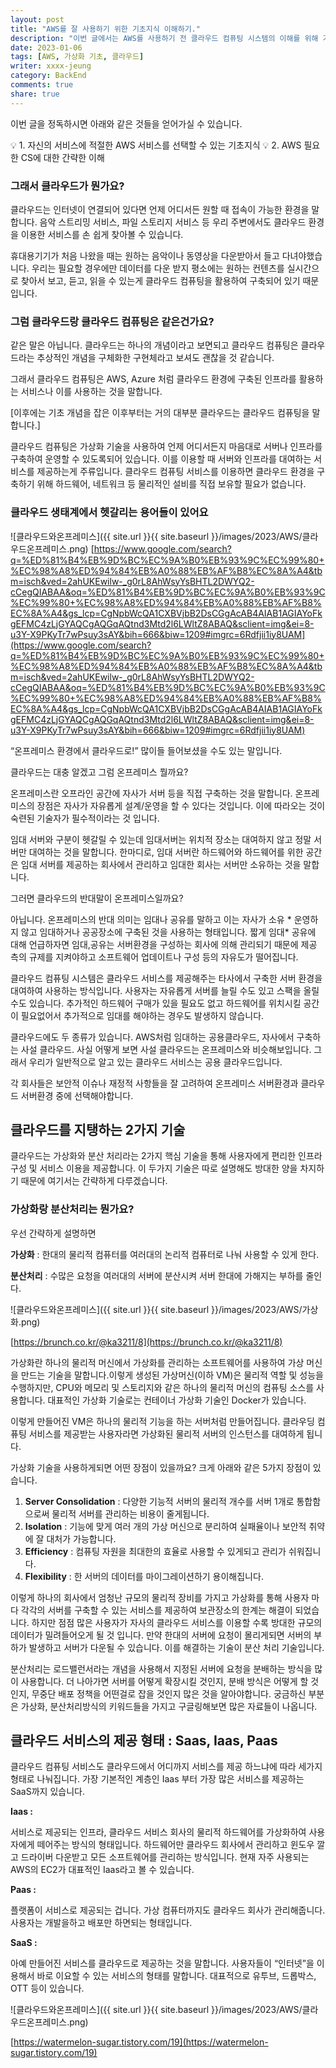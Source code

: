 ```yaml
---
layout: post
title: "AWS를 잘 사용하기 위한 기초지식 이해하기."
description: "이번 글에서는 AWS를 사용하기 전 클라우드 컴퓨팅 시스템의 이해를 위해 기초적인 컴퓨팅 및 네트워크 지식을 다룹니다."
date: 2023-01-06
tags: [AWS, 가상화 기초, 클라우드]
writer: xxxx-jeung
category: BackEnd
comments: true
share: true
---
```


이번 글을 정독하시면 아래와 같은 것들을 얻어가실 수 있습니다.

<aside>
💡 1. 자신의 서비스에 적절한 AWS 서비스를 선택할 수 있는 기초지식
💡 2. AWS 필요한 CS에 대한 간략한 이해
</aside>

### 그래서 클라우드가 뭔가요?

클라우드는 인터넷이 연결되어 있다면 언제 어디서든 원할 때 접속이 가능한 환경을 말합니다. 음악 스트리밍 서비스, 파일 스토리지 서비스 등 우리 주변에서도 클라우드 환경을 이용한 서비스를 손 쉽게 찾아볼 수 있습니다. 

휴대용기기가 처음 나왔을 때는 원하는 음악이나 동영상을 다운받아서 들고 다녀야했습니다. 우리는 필요할 경우에만 데이터를 다운 받지 평소에는 원하는 컨텐츠를 실시간으로 찾아서 보고, 듣고, 읽을 수 있는게 클라우드 컴퓨팅을 활용하여 구축되어 있기 때문입니다. 

### 그럼 클라우드랑 클라우드 컴퓨팅은 같은건가요?

같은 말은 아닙니다. 클라우드는 하나의 개념이라고 보면되고 클라우드 컴퓨팅은 클라우드라는 추상적인 개념을 구체화한 구현체라고 보셔도 괜찮을 것 같습니다. 

그래서 클라우드 컴퓨팅은 AWS, Azure 처럼 클라우드 환경에 구축된 인프라를 활용하는 서비스나 이를 사용하는 것을 말합니다.

[이후에는 기초 개념을 잡은 이후부터는 거의 대부분 클라우드는 클라우드 컴퓨팅을 말합니다.]

클라우드 컴퓨팅은 가상화 기술을 사용하여 언제 어디서든지 마음대로 서버나 인프라를 구축하여 운영할 수 있도록되어 있습니다. 이를 이용할 때 서버와 인프라를 대여하는 서비스를 제공하는게 주류입니다. 클라우드 컴퓨팅 서비스를 이용하면 클라우드 환경을 구축하기 위해 하드웨어, 네트워크 등 물리적인 설비를 직접 보유할 필요가 없습니다. 

### 클라우드 생태계에서 헷갈리는 용어들이 있어요

![클라우드와온프레미스]({{ site.url }}{{ site.baseurl }}/images/2023/AWS/클라우드온프레미스.png) 
[https://www.google.com/search?q=%ED%81%B4%EB%9D%BC%EC%9A%B0%EB%93%9C%EC%99%80+%EC%98%A8%ED%94%84%EB%A0%88%EB%AF%B8%EC%8A%A4&tbm=isch&ved=2ahUKEwilw-_g0rL8AhWsyYsBHTL2DWYQ2-cCegQIABAA&oq=%ED%81%B4%EB%9D%BC%EC%9A%B0%EB%93%9C%EC%99%80+%EC%98%A8%ED%94%84%EB%A0%88%EB%AF%B8%EC%8A%A4&gs_lcp=CgNpbWcQA1CXBVjbB2DsCGgAcAB4AIAB1AGIAYoFkgEFMC4zLjGYAQCgAQGqAQtnd3Mtd2l6LWltZ8ABAQ&sclient=img&ei=8-u3Y-X9PKyTr7wPsuy3sAY&bih=666&biw=1209#imgrc=6Rdfjii1iy8UAM](https://www.google.com/search?q=%ED%81%B4%EB%9D%BC%EC%9A%B0%EB%93%9C%EC%99%80+%EC%98%A8%ED%94%84%EB%A0%88%EB%AF%B8%EC%8A%A4&tbm=isch&ved=2ahUKEwilw-_g0rL8AhWsyYsBHTL2DWYQ2-cCegQIABAA&oq=%ED%81%B4%EB%9D%BC%EC%9A%B0%EB%93%9C%EC%99%80+%EC%98%A8%ED%94%84%EB%A0%88%EB%AF%B8%EC%8A%A4&gs_lcp=CgNpbWcQA1CXBVjbB2DsCGgAcAB4AIAB1AGIAYoFkgEFMC4zLjGYAQCgAQGqAQtnd3Mtd2l6LWltZ8ABAQ&sclient=img&ei=8-u3Y-X9PKyTr7wPsuy3sAY&bih=666&biw=1209#imgrc=6Rdfjii1iy8UAM)

“온프레미스 환경에서 클라우드로!” 많이들 들어보셨을 수도 있는 말입니다. 

클라우드는 대충 알겠고 그럼 온프레미스 뭘까요?

온프레미스란 오프라인 공간에 자사가 서버 등을 직접 구축하는 것을 말합니다. 온프레미스의 장점은 자사가 자유롭게 설계/운영을 할 수 있다는 것입니다. 이에 따라오는 것이 숙련된 기술자가 필수적이라는 것 입니다.

임대 서버와 구분이 헷갈릴 수 있는데 임대서버는 위치적 장소는 대여하지 않고 정말 서버만 대여하는 것을 말합니다. 한마디로, 임대 서버란 하드웨어와 하드웨어를 위한 공간은 임대 서버를 제공하는 회사에서 관리하고 임대한 회사는 서버만 소유하는 것을 말합니다.

그러면 클라우드의 반대말이 온프레미스일까요?

아닙니다. 온프레미스의 반대 의미는 임대나 공유를 말하고 이는 자사가 소유 * 운영하지 않고 임대하거나 공공장소에 구축된 것을 사용하는 형태입니다. 짧게 임대* 공유에 대해 언급하자면 임대,공유는 서버환경을 구성하는 회사에 의해 관리되기 때문에 제공 측의 규제를 지켜야하고 소프트웨어 업데이트나 구성 등의 자유도가 떨어집니다.

클라우드 컴퓨팅 시스템은 클라우드 서비스를 제공해주는 타사에서 구축한 서버 환경을 대여하여 사용하는 방식입니다. 사용자는 자유롭게 서버를 늘릴 수도 있고 스팩을 올릴 수도 있습니다. 추가적인 하드웨어 구매가 있을 필요도 없고 하드웨어를 위치시킬 공간이 필요없어서 추가적으로 임대를 해야하는 경우도 발생하지 않습니다.

클라우드에도 두 종류가 있습니다. AWS처럼 임대하는 공용클라우드, 자사에서 구축하는 사설 클라우드. 사실 어떻게 보면 사설 클라우드는 온프레미스와 비슷해보입니다. 그래서 우리가 일반적으로 알고 있는 클라우드 서비스는 공용 클라우드입니다.

각 회사들은 보안적 이슈나 재정적 사항들을 잘 고려하여 온프레미스 서버환경과 클라우드 서버환경 중에 선택해야합니다.

## 클라우드를 지탱하는 2가지 기술

클라우드는 가상화와 분산 처리라는 2가지 핵심 기술을 통해 사용자에게 편리한 인프라 구성 및 서비스 이용을 제공합니다. 이 두가지 기술은 따로 설명해도 방대한 양을 차지하기 때문에 여기서는 간략하게 다루겠습니다.

### 가상화랑 분산처리는 뭔가요?

우선 간략하게 설명하면

**가상화** : 한대의 물리적 컴퓨터를 여러대의 논리적 컴퓨터로 나눠 사용할 수 있게 한다.

**분산처리** : 수많은 요청을 여러대의 서버에 분산시켜 서버 한대에 가해지는 부하를 줄인다.

![클라우드와온프레미스]({{ site.url }}{{ site.baseurl }}/images/2023/AWS/가상화.png) 

[https://brunch.co.kr/@ka3211/8](https://brunch.co.kr/@ka3211/8)

가상화란 하나의 물리적 머신에서 가상화를 관리하는 소프트웨어를 사용하여 가상 머신을 만드는 기술을 말합니다.이렇게 생성된 가상머신(이하 VM)은 물리적 역할 및 성능을 수행하지만, CPU와 메모리 및 스토리지와 같은 하나의 물리적 머신의 컴퓨팅 소스를 사용합니다. 대표적인 가상화 기술로는 컨테이너 가상화 기술인 Docker가 있습니다.

이렇게 만들어진 VM은 하나의 물리적 기능을 하는 서버처럼 만들어집니다. 클라우딩 컴퓨팅 서비스를 제공받는 사용자라면 가상화된 물리적 서버의 인스턴스를 대여하게 됩니다.

가상화 기술을 사용하게되면 어떤 장점이 있을까요?
크게 아래와 같은 5가지 장점이 있습니다.

1. **Server Consolidation** : 다양한 기능적 서버의 물리적 개수를 서버 1개로 통합함으로써 물리적 서버를 관리하는 비용이 줄게됩니다.
2. **Isolation** : 기능에 맞게 여러 개의 가상 머신으로 분리하여 실패율이나 보안적 취약에 잘 대처가 가능합니다.
3. **Efficiency** : 컴퓨팅 자원을 최대한의 효율로 사용할 수 있게되고 관리가 쉬워집니다.
4. **Flexibility** : 한 서버의 데이터를 마이그레이션하기 용이해집니다.

이렇게 하나의 회사에서 엄청난 규모의 물리적 장비를 가지고 가상화를 통해 사용자 마다 각각의 서버를 구축할 수 있는 서비스를 제공하여 보관장소의 한계는 해결이 되었습니다. 하지만 점점 많은 사용자가 자사의 클라우드 서비스를 이용할 수록 방대한 규모의 데이터가 밀려들어오게 될 것 입니다. 만약 한대의 서버에 요청이 몰리게되면 서버의 부하가 발생하고 서버가 다운될 수 있습니다.  이를 해결하는 기술이 분산 처리 기술입니다. 

분산처리는 로드밸런서라는 개념을 사용해서 지정된 서버에 요청을 분배하는 방식을 많이 사용합니다. 더 나아가면 서버를 어떻게 확장시킬 것인지, 분배 방식은 어떻게 할 것인지, 무중단 배포 정책을 어떤걸로 잡을 것인지 많은 것을 알아야합니다. 궁금하신 부분은 가상화, 분산처리방식의 키워드들을 가지고 구글링해보면 많은 자료들이 나옵니다.

## 클라우드 서비스의 제공 형태 : Saas, Iaas, Paas

클라우드 컴퓨팅 서비스도 클라우드에서 어디까지 서비스를 제공 하느냐에 따라 세가지 형태로 나눠집니다. 
가장 기본적인 계층인 Iaas 부터 가장 많은 서비스를 제공하는 SaaS까지 있습니다. 

**Iaas :** 

서비스로 제공되는 인프라, 클라우드 서비스 회사의 물리적 하드웨어를 가상화하여 사용자에게 떼어주는 방식의 형태입니다. 하드웨어만 클라우드 회사에서 관리하고 윈도우 깔고 드라이버 다운받고 모든 소프트웨어를 관리하는 방식입니다. 현재 자주 사용되는 AWS의 EC2가 대표적인 Iaas라고 볼 수 있습니다.

**Paas :**

플랫폼이 서비스로 제공되는 겁니다. 가상 컴퓨터까지도 클라우드 회사가 관리해줍니다. 사용자는 개발을하고 배포만 하면되는 형태입니다. 

**SaaS :**

아예 만들어진 서비스를 클라우드로 제공하는 것을 말합니다. 사용자들이 “인터넷”을 이용해서 바로 이요할 수 있는 서비스의 형태를 말합니다. 대표적으로 유투브, 드롭박스, OTT 등이 있습니다. 

![클라우드와온프레미스]({{ site.url }}{{ site.baseurl }}/images/2023/AWS/클라우드온프레미스.png) 

[https://watermelon-sugar.tistory.com/19](https://watermelon-sugar.tistory.com/19)
